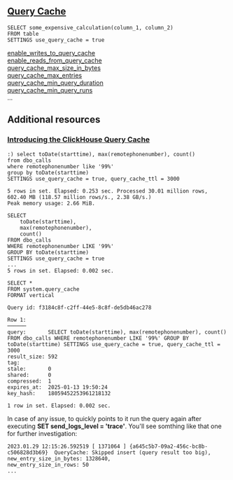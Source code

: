 ## [Query Cache](https://clickhouse.com/docs/en/operations/query-cache)
```
SELECT some_expensive_calculation(column_1, column_2)
FROM table
SETTINGS use_query_cache = true
```
[enable_writes_to_query_cache](https://clickhouse.com/docs/en/operations/settings/settings#enable-writes-to-query-cache)   
[enable_reads_from_query_cache](https://clickhouse.com/docs/en/operations/settings/settings#enable-reads-from-query-cache)   
[query_cache_max_size_in_bytes](https://clickhouse.com/docs/en/operations/settings/settings#query-cache-max-size-in-bytes)  
[query_cache_max_entries](https://clickhouse.com/docs/en/operations/settings/settings#query-cache-max-entries)   
[query_cache_min_query_duration](https://clickhouse.com/docs/en/operations/settings/settings#query-cache-min-query-duration)   
[query_cache_min_query_runs](https://clickhouse.com/docs/en/operations/settings/settings#query-cache-min-query-runs)   
...

## Additional resources
### [Introducing the ClickHouse Query Cache](https://clickhouse.com/blog/introduction-to-the-clickhouse-query-cache-and-design)
```
:) select toDate(starttime), max(remotephonenumber), count()
from dbo_calls
where remotephonenumber like '99%'
group by toDate(starttime)
SETTINGS use_query_cache = true, query_cache_ttl = 3000

5 rows in set. Elapsed: 0.253 sec. Processed 30.01 million rows, 602.40 MB (118.57 million rows/s., 2.38 GB/s.)
Peak memory usage: 2.66 MiB.
```
```
SELECT
    toDate(starttime),
    max(remotephonenumber),
    count()
FROM dbo_calls
WHERE remotephonenumber LIKE '99%'
GROUP BY toDate(starttime)
SETTINGS use_query_cache = true
...
5 rows in set. Elapsed: 0.002 sec.
```
```
SELECT *
FROM system.query_cache
FORMAT vertical

Query id: f3184c8f-c2ff-44e5-8c8f-de5db46ac278

Row 1:
──────
query:       SELECT toDate(starttime), max(remotephonenumber), count() FROM dbo_calls WHERE remotephonenumber LIKE '99%' GROUP BY toDate(starttime) SETTINGS use_query_cache = true, query_cache_ttl = 3000
result_size: 592
tag:
stale:       0
shared:      0
compressed:  1
expires_at:  2025-01-13 19:50:24
key_hash:    18059452253961218132

1 row in set. Elapsed: 0.002 sec.
```

In case of any issue, to quickly points to it run the query again after executing **SET send_logs_level = 'trace'**.
You'll see somthing like that one for further investigation:
```
2023.01.29 12:15:26.592519 [ 1371064 ] {a645c5b7-09a2-456c-bc8b-c506828d3b69}  QueryCache: Skipped insert (query result too big), new_entry_size_in_bytes: 1328640,
new_entry_size_in_rows: 50
...
```




